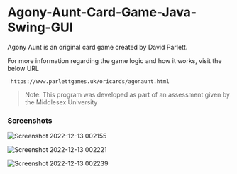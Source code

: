 # Agony-Aunt-Card-Game-Java-Swing-GUI

Agony Aunt is an original card game created by David Parlett.

For more information regarding the game logic and how it works, visit the below URL 

     https://www.parlettgames.uk/oricards/agonaunt.html

> Note: This program was developed as part of an assessment given by the Middlesex University

### Screenshots

![Screenshot 2022-12-13 002155](https://user-images.githubusercontent.com/20539850/207196399-24ecafc3-a938-488f-844e-57ea4bbea306.png)

![Screenshot 2022-12-13 002221](https://user-images.githubusercontent.com/20539850/207196396-72c524df-87b9-4cf1-a49f-9b3662d4d8d0.png)

![Screenshot 2022-12-13 002239](https://user-images.githubusercontent.com/20539850/207196398-4ffbb23b-f013-42db-8d38-1050a6da68b7.png)

